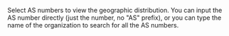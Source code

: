 Select AS numbers to view the geographic distribution. You can input the AS number directly (just the number, no "AS" prefix), or you can type the name of the organization to search for all the AS numbers.

<ASNMap />